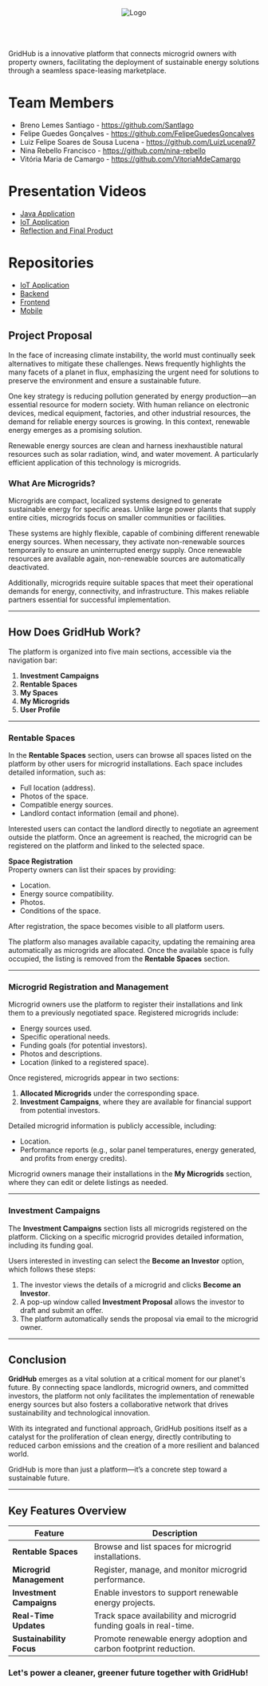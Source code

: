 <div align="center">
<img src="https://drive.google.com/uc?export=view&id=1yt32LMSDQzqUGvMimDFcOeXnM6Blrk1s" alt="Logo">
  <br><br><br><br>
</div>


GridHub is a innovative platform that connects microgrid owners with property owners, facilitating the deployment of sustainable energy solutions through a seamless space-leasing marketplace.

# Team Members

- Breno Lemes Santiago - https://github.com/Santlago
- Felipe Guedes Gonçalves - https://github.com/FelipeGuedesGoncalves
- Luiz Felipe Soares de Sousa Lucena - https://github.com/LuizLucena97
- Nina Rebello Francisco - https://github.com/nina-rebello
- Vitória Maria de Camargo - https://github.com/VitoriaMdeCamargo

# Presentation Videos
- [Java Application]()
- [IoT Application](https://youtu.be/LpBOj-QvhHc)
- [Reflection and Final Product](https://youtu.be/tdruTbBAiNg)
  
# Repositories

- [IoT Application](https://github.com/nina-rebello/GridHub_IoT)
- [Backend]()
- [Frontend]()
- [Mobile]()
  
## Project Proposal
In the face of increasing climate instability, the world must continually seek alternatives to mitigate these challenges. News frequently highlights the many facets of a planet in flux, emphasizing the urgent need for solutions to preserve the environment and ensure a sustainable future.

One key strategy is reducing pollution generated by energy production—an essential resource for modern society. With human reliance on electronic devices, medical equipment, factories, and other industrial resources, the demand for reliable energy sources is growing. In this context, renewable energy emerges as a promising solution.

Renewable energy sources are clean and harness inexhaustible natural resources such as solar radiation, wind, and water movement. A particularly efficient application of this technology is microgrids.

### What Are Microgrids?
Microgrids are compact, localized systems designed to generate sustainable energy for specific areas. Unlike large power plants that supply entire cities, microgrids focus on smaller communities or facilities.

These systems are highly flexible, capable of combining different renewable energy sources. When necessary, they activate non-renewable sources temporarily to ensure an uninterrupted energy supply. Once renewable resources are available again, non-renewable sources are automatically deactivated.

Additionally, microgrids require suitable spaces that meet their operational demands for energy, connectivity, and infrastructure. This makes reliable partners essential for successful implementation.

---

## How Does GridHub Work?

The platform is organized into five main sections, accessible via the navigation bar:

1. **Investment Campaigns**
2. **Rentable Spaces**
3. **My Spaces**
4. **My Microgrids**
5. **User Profile**

---

### Rentable Spaces

In the **Rentable Spaces** section, users can browse all spaces listed on the platform by other users for microgrid installations. Each space includes detailed information, such as:

- Full location (address).
- Photos of the space.
- Compatible energy sources.
- Landlord contact information (email and phone).

Interested users can contact the landlord directly to negotiate an agreement outside the platform. Once an agreement is reached, the microgrid can be registered on the platform and linked to the selected space.

**Space Registration**  
Property owners can list their spaces by providing:

- Location.
- Energy source compatibility.
- Photos.
- Conditions of the space.

After registration, the space becomes visible to all platform users.  

The platform also manages available capacity, updating the remaining area automatically as microgrids are allocated. Once the available space is fully occupied, the listing is removed from the **Rentable Spaces** section.

---

### Microgrid Registration and Management

Microgrid owners use the platform to register their installations and link them to a previously negotiated space. Registered microgrids include:

- Energy sources used.
- Specific operational needs.
- Funding goals (for potential investors).
- Photos and descriptions.
- Location (linked to a registered space).

Once registered, microgrids appear in two sections:

1. **Allocated Microgrids** under the corresponding space.
2. **Investment Campaigns**, where they are available for financial support from potential investors.

Detailed microgrid information is publicly accessible, including:

- Location.
- Performance reports (e.g., solar panel temperatures, energy generated, and profits from energy credits).

Microgrid owners manage their installations in the **My Microgrids** section, where they can edit or delete listings as needed.

---

### Investment Campaigns

The **Investment Campaigns** section lists all microgrids registered on the platform. Clicking on a specific microgrid provides detailed information, including its funding goal.

Users interested in investing can select the **Become an Investor** option, which follows these steps:

1. The investor views the details of a microgrid and clicks **Become an Investor**.
2. A pop-up window called **Investment Proposal** allows the investor to draft and submit an offer.
3. The platform automatically sends the proposal via email to the microgrid owner.

---

## Conclusion

**GridHub** emerges as a vital solution at a critical moment for our planet's future. By connecting space landlords, microgrid owners, and committed investors, the platform not only facilitates the implementation of renewable energy sources but also fosters a collaborative network that drives sustainability and technological innovation.

With its integrated and functional approach, GridHub positions itself as a catalyst for the proliferation of clean energy, directly contributing to reduced carbon emissions and the creation of a more resilient and balanced world.  

GridHub is more than just a platform—it’s a concrete step toward a sustainable future.  

---

## Key Features Overview

| **Feature**           | **Description**                                                                 |
|------------------------|---------------------------------------------------------------------------------|
| **Rentable Spaces**    | Browse and list spaces for microgrid installations.                            |
| **Microgrid Management** | Register, manage, and monitor microgrid performance.                          |
| **Investment Campaigns** | Enable investors to support renewable energy projects.                        |
| **Real-Time Updates**  | Track space availability and microgrid funding goals in real-time.             |
| **Sustainability Focus** | Promote renewable energy adoption and carbon footprint reduction.             |

### Let's power a cleaner, greener future together with **GridHub**!

